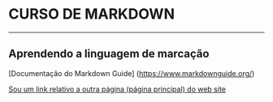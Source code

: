 # CURSO DE MARKDOWN
---
## Aprendendo a linguagem de marcação

[Documentação do Markdown Guide] (https://www.markdownguide.org/)

<a href="/markdown/](https://www.markdownguide.org/)">Sou um link relativo a outra página (página principal) do web site</a>